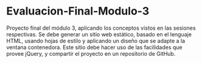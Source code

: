 # Evaluacion-Final-Modulo-3
Proyecto final del módulo 3, aplicando los conceptos vistos en las sesiones respectivas. Se debe generar un sitio web estático, basado en el lenguaje HTML, usando hojas de estilo y aplicando un diseño que se adapte a la ventana contenedora. Este sitio debe hacer uso de las facilidades que provee jQuery, y compartir el proyecto en un repositorio de GitHub.
